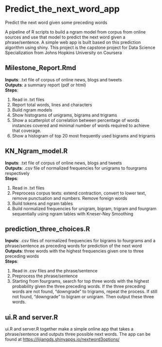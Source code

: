 # Predict_the_next_word_app
Predict the next word given some preceding words 

A pipeline of R scripts to build a ngram model from corpus from online sources and use that model to predict the next word given a phrase/sentence. A simple web app is built based on this prediction algorithm using shiny. This project is the capstone project for Data Science Specialization from Johns Hopkins University on Coursera  

## Milestone_Report.Rmd
**Inputs**: .txt file of corpus of online news, blogs and tweets <br />
**Outputs**: a summary report (pdf or html) <br />
**Steps**: <br />
1. Read in .txt files 
2. Report total words, lines and characters 
3. Build ngram models 
4. Show histograms of unigrams, bigrams and trigrams 
5. Show a scatterplot of correlation between percentage of words instances covered and minimal number of words required to achieve that coverage.
6. Show a histogram of top 20 most frequently used bigrams and trigrams 

## KN_Ngram_model.R
**Inputs**: .txt file of corpus of online news, blogs and tweets <br />
**Outputs**: .csv file of normalized frequencies for unigrams to fourgrams respectively <br />
**Steps**: <br />
1. Read in .txt files 
2. Preprocess corpus texts: extend contraction, convert to lower text, remove punctuation and numbers. Remove foreign words
3. Build tokens and ngram tables 
4. Build normalized frequencies for unigram, bigram, trigram and fourgram sequentially using ngram tables with Kneser-Ney Smoothing 

## prediction_three_choices.R
**Inputs**: .csv files of normalized frequencies for bigrams to fourgrams and a phrase/sentence as preceding words for prediction of the next word <br /> 
**Outputs**: three words with the highest frequencies given one to three preceding words <br />
**Steps**: <br />
1. Read in .csv files and the phrase/sentence 
2. Preprocess the phrase/sentence  
3. Starting from fourgrams, search for top three words with the highest probability given the three preceding words. If the three preceding words are not found, “downgrade” to trigrams, repeat the process. If still not found, “downgrade” to bigram or unigram. Then output these three words. 

## ui.R and server.R
ui.R and server.R together make a simple online app that takes a phrase/sentence and outputs three possible next words. The app can be found at https://lijiangds.shinyapps.io/nextword3options/ 

